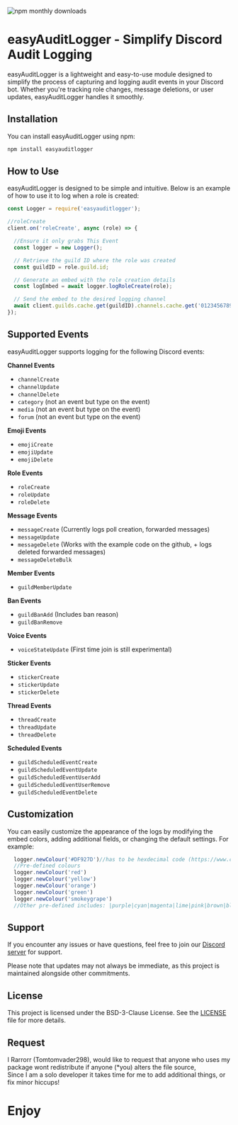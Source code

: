 ![npm monthly downloads](https://img.shields.io/npm/dm/easyauditlogger?label=downloads)

# easyAuditLogger - Simplify Discord Audit Logging

easyAuditLogger is a lightweight and easy-to-use module designed to simplify the process of capturing and logging audit events in your Discord bot. Whether you're tracking role changes, message deletions, or user updates, easyAuditLogger handles it smoothly.

## Installation

You can install easyAuditLogger using npm: 

```bash
npm install easyauditlogger
```

## How to Use

easyAuditLogger is designed to be simple and intuitive. Below is an example of how to use it to log when a role is created:

```js
const Logger = require('easyauditlogger');

//roleCreate
client.on('roleCreate', async (role) => {

  //Ensure it only grabs This Event
  const logger = new Logger();

  // Retrieve the guild ID where the role was created
  const guildID = role.guild.id;

  // Generate an embed with the role creation details
  const logEmbed = await logger.logRoleCreate(role);

  // Send the embed to the desired logging channel
  await client.guilds.cache.get(guildID).channels.cache.get('012345678901234567').send({ embeds: [logEmbed] });//Replace with your channel ID, or database entry for the ID
});
```

## Supported Events

easyAuditLogger supports logging for the following Discord events:

**Channel Events**
- `channelCreate`
- `channelUpdate`
- `channelDelete`
- `category` (not an event but type on the event)
- `media` (not an event but type on the event)
- `forum` (not an event but type on the event)

**Emoji Events**
- `emojiCreate`
- `emojiUpdate`
- `emojiDelete`

**Role Events**
- `roleCreate`
- `roleUpdate`
- `roleDelete`

**Message Events**
- `messageCreate` (Currently logs poll creation, forwarded messages)
- `messageUpdate`
- `messageDelete` (Works with the example code on the github, + logs deleted forwarded messages)
- `messageDeleteBulk` 

**Member Events**
- `guildMemberUpdate`

**Ban Events**
- `guildBanAdd` (Includes ban reason)
- `guildBanRemove`

**Voice Events**
- `voiceStateUpdate` (First time join is still experimental)

**Sticker Events**
- `stickerCreate`
- `stickerUpdate`
- `stickerDelete`

**Thread Events**
- `threadCreate`
- `threadUpdate`
- `threadDelete`

**Scheduled Events**
- `guildScheduledEventCreate`
- `guildScheduledEventUpdate`
- `guildScheduledEventUserAdd`
- `guildScheduledEventUserRemove`
- `guildScheduledEventDelete`

## Customization

You can easily customize the appearance of the logs by modifying the embed colors, adding additional fields, or changing the default settings. For example:

```js
  logger.newColour('#DF927D')//has to be hexdecimal code (https://www.color-hex.com/) for a specific colour of choice
  //Pre-defined colours
  logger.newColour('red')
  logger.newColour('yellow')
  logger.newColour('orange')
  logger.newColour('green')
  logger.newColour('smokeygrape')
  //Other pre-defined includes: |purple|cyan|magenta|lime|pink|brown|black|white|grey| - NEW
```

## Support

If you encounter any issues or have questions, feel free to join our [Discord server](https://discord.gg/Nq8Qc8Xufs) for support.

Please note that updates may not always be immediate, as this project is maintained alongside other commitments.

## License

This project is licensed under the BSD-3-Clause License. See the [LICENSE](./LICENSE) file for more details.

## Request

I Rarrorr (Tomtomvader298), would like to request that anyone who uses my package wont redistribute if anyone (*you) alters the file source,<br>
Since I am a solo developer it takes time for me to add additional things, or fix minor hiccups!

# Enjoy
